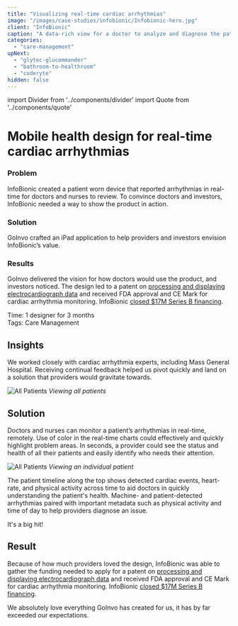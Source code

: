 ```yaml
---
title: "Visualizing real-time cardiac arrhythmias"
image: "/images/case-studies/infobionic/Infobionic-hero.jpg"
client: "InfoBionic"
caption: "A data-rich view for a doctor to analyze and diagnose the patient remotely."
categories:
  - "care-management"
upNext:
  - "glytec-glucommander"
  - "bathroom-to-healthroom"
  - "coderyte"
hidden: false
---
```


import Divider from '../components/divider'
import Quote from '../components/quote'

# Mobile health design for real-time cardiac arrhythmias

### Problem

InfoBionic created a patient worn device that reported arrhythmias in real-time for doctors and nurses to review. To convince doctors and investors, InfoBionic needed a way to show the product in action.

### Solution

GoInvo crafted an iPad application to help providers and investors envision InfoBionic’s value.

### Results

GoInvo delivered the vision for how doctors would use the product, and investors noticed. The design led to a patent on [processing and displaying electrocardiograph data](https://www.google.com/patents/US8620418) and received FDA approval and CE Mark for cardiac arrhythmia monitoring. InfoBionic [closed $17M Series B financing](https://infobionic.com/infobionic-17m-series-b-close-new-team-members/).

<span class="text--uppercase text--gray text--bold text--spacing">Time:</span> 1 designer for 3 months<br/>
<span class="text--uppercase text--gray text--bold text--spacing">Tags:</span> Care Management

<Divider />

## Insights

We worked closely with cardiac arrhythmia experts, including Mass General Hospital. Receiving continual feedback helped us pivot quickly and land on a solution that providers would gravitate towards.

![All Patients](/images/case-studies/infobionic/infobionic-dashboard.jpg)
*Viewing all patients*

## Solution

Doctors and nurses can monitor a patient’s arrhythmias in real-time, remotely. Use of color in the real-time charts could effectively and quickly highlight problem areas. In seconds, a provider could see the status and health of all their patients and easily identify who needs their attention.

![All Patients](/images/case-studies/infobionic/infobionic-patient-report.jpg)
*Viewing an individual patient*

The patient timeline along the top shows detected cardiac events, heart-rate, and physical activity across time to aid doctors in quickly understanding the patient's health. Machine- and patient-detected arrhythmias paired with important metadata such as physical activity and time of day to help providers diagnose an issue.

<Quote quotee="Nancy Briefs" quoteeSub="CEO, InfoBionic">It's a big hit!</Quote>

## Result

Because of how much providers loved the design, InfoBionic was able to gather the funding needed to apply for a patent on [processing and displaying electrocardiograph data](https://www.google.com/patents/US8620418) and received FDA approval and CE Mark for cardiac arrhythmia monitoring. InfoBionic [closed $17M Series B financing](https://infobionic.com/infobionic-17m-series-b-close-new-team-members/).

<Quote quotee="Serban Georgescu MD" quoteeSub="Director of Business and Clinical Development, InfoBionic">We absolutely love everything GoInvo has created for us, it has by far exceeded our expectations.</Quote>
